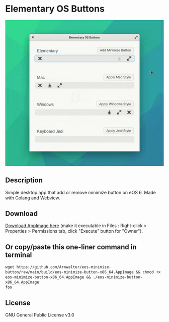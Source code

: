 # Elementary OS Buttons
![Demo](https://raw.githubusercontent.com/Arnwaltur/eos-minimize-button/main/demo/elementary-buttons.gif)

## Description
Simple desktop app that add or remove minimize button on eOS 6. Made with Golang and Webview.

## Download
[Download AppImage here](https://github.com/Arnwaltur/eos-minimize-button/raw/main/build/eos-minimize-button-x86_64.AppImage) (make it executable in Files : Right-click > Properties > Permissions tab, click "Execute" button for "Owner").

## Or copy/paste this one-liner command in terminal
```shell
wget https://github.com/Arnwaltur/eos-minimize-button/raw/main/build/eos-minimize-button-x86_64.AppImage && chmod +x eos-minimize-button-x86_64.AppImage && ./eos-minimize-button-x86_64.AppImage
foo
```

## License
GNU General Public License v3.0
